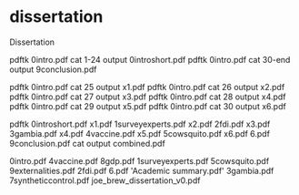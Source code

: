 # dissertation
Dissertation

pdftk 0intro.pdf cat 1-24 output 0introshort.pdf
pdftk 0intro.pdf cat 30-end output 9conclusion.pdf

pdftk 0intro.pdf cat 25 output x1.pdf
pdftk 0intro.pdf cat 26 output x2.pdf
pdftk 0intro.pdf cat 27 output x3.pdf
pdftk 0intro.pdf cat 28 output x4.pdf
pdftk 0intro.pdf cat 29 output x5.pdf
pdftk 0intro.pdf cat 30 output x6.pdf



pdftk 0introshort.pdf x1.pdf 1surveyexperts.pdf x2.pdf 2fdi.pdf x3.pdf 3gambia.pdf x4.pdf 4vaccine.pdf x5.pdf 5cowsquito.pdf x6.pdf 6.pdf 9conclusion.pdf cat output combined.pdf


0intro.pdf           4vaccine.pdf            8gdp.pdf
 1surveyexperts.pdf   5cowsquito.pdf          9externalities.pdf
 2fdi.pdf             6.pdf                  'Academic summary.pdf'
 3gambia.pdf          7syntheticcontrol.pdf   joe_brew_dissertation_v0.pdf
